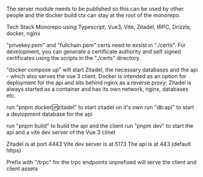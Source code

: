 The server module needs to be published so this can be used by other people and the docker build ctx can stay at the root of the monorepo.

Tech Stack Monorepo using Typescript, Vue3, Vite, Zitadel, tRPC, Drizzle, docker, nginx

"privekey.pem" and "fullchain.pem" certs need to exsist in "./certs". For development, you can generate a certificate authority and self signed certificates using the scripts in the "./certs" directory.

"docker compose up" will start Zitadel, the necessary databases and the api - which also serves the vue 3 client. Docker is intended as an option for deployment for the api and sits behind nginx as a reverse proxy; Zitadel is always started as a container and has its own network, nginx, databases etc.

run "pnpm docker:up:zitadel" to start zitadel on it's own
run "db:api" to start a devlopment database for the api

run "pnpm build" to build the api and the client
run "pnpm dev" to start the api and a vite dev server of the Vue 3 clinet

Zitadel is at port 4443
Vite dev server is at 5173
The api is at 443 (default https)

Prefix with "/trpc" for the trpc endpoints
unprefixed will serve the client and client assets
